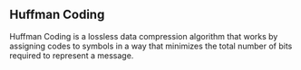 ## Huffman Coding

Huffman Coding is a lossless data compression algorithm that works by assigning codes to symbols in a way that minimizes the total number of bits required to represent a message.
